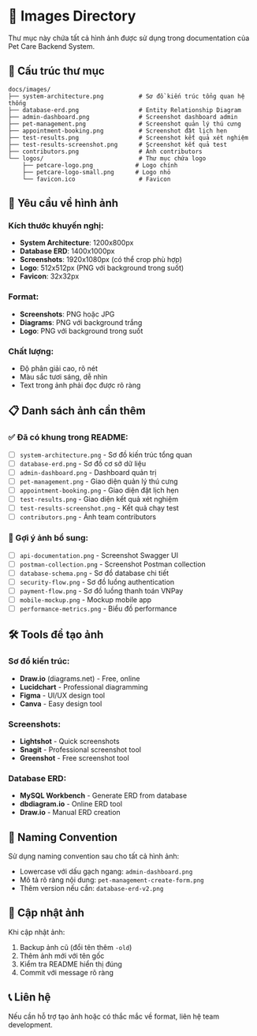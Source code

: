 # 📸 Images Directory

Thư mục này chứa tất cả hình ảnh được sử dụng trong documentation của Pet Care Backend System.

## 📁 Cấu trúc thư mục

```
docs/images/
├── system-architecture.png          # Sơ đồ kiến trúc tổng quan hệ thống
├── database-erd.png                 # Entity Relationship Diagram
├── admin-dashboard.png              # Screenshot dashboard admin
├── pet-management.png               # Screenshot quản lý thú cưng
├── appointment-booking.png          # Screenshot đặt lịch hẹn
├── test-results.png                 # Screenshot kết quả xét nghiệm
├── test-results-screenshot.png      # Screenshot kết quả test
├── contributors.png                 # Ảnh contributors
└── logos/                           # Thư mục chứa logo
    ├── petcare-logo.png            # Logo chính
    ├── petcare-logo-small.png      # Logo nhỏ
    └── favicon.ico                  # Favicon
```

## 🎨 Yêu cầu về hình ảnh

### Kích thước khuyến nghị:
- **System Architecture**: 1200x800px
- **Database ERD**: 1400x1000px  
- **Screenshots**: 1920x1080px (có thể crop phù hợp)
- **Logo**: 512x512px (PNG với background trong suốt)
- **Favicon**: 32x32px

### Format:
- **Screenshots**: PNG hoặc JPG
- **Diagrams**: PNG với background trắng
- **Logo**: PNG với background trong suốt

### Chất lượng:
- Độ phân giải cao, rõ nét
- Màu sắc tươi sáng, dễ nhìn
- Text trong ảnh phải đọc được rõ ràng

## 📋 Danh sách ảnh cần thêm

### ✅ Đã có khung trong README:
- [ ] `system-architecture.png` - Sơ đồ kiến trúc tổng quan
- [ ] `database-erd.png` - Sơ đồ cơ sở dữ liệu
- [ ] `admin-dashboard.png` - Dashboard quản trị
- [ ] `pet-management.png` - Giao diện quản lý thú cưng
- [ ] `appointment-booking.png` - Giao diện đặt lịch hẹn
- [ ] `test-results.png` - Giao diện kết quả xét nghiệm
- [ ] `test-results-screenshot.png` - Kết quả chạy test
- [ ] `contributors.png` - Ảnh team contributors

### 🎯 Gợi ý ảnh bổ sung:
- [ ] `api-documentation.png` - Screenshot Swagger UI
- [ ] `postman-collection.png` - Screenshot Postman collection
- [ ] `database-schema.png` - Sơ đồ database chi tiết
- [ ] `security-flow.png` - Sơ đồ luồng authentication
- [ ] `payment-flow.png` - Sơ đồ luồng thanh toán VNPay
- [ ] `mobile-mockup.png` - Mockup mobile app
- [ ] `performance-metrics.png` - Biểu đồ performance

## 🛠️ Tools để tạo ảnh

### Sơ đồ kiến trúc:
- **Draw.io** (diagrams.net) - Free, online
- **Lucidchart** - Professional diagramming
- **Figma** - UI/UX design tool
- **Canva** - Easy design tool

### Screenshots:
- **Lightshot** - Quick screenshots
- **Snagit** - Professional screenshot tool
- **Greenshot** - Free screenshot tool

### Database ERD:
- **MySQL Workbench** - Generate ERD from database
- **dbdiagram.io** - Online ERD tool
- **Draw.io** - Manual ERD creation

## 📝 Naming Convention

Sử dụng naming convention sau cho tất cả hình ảnh:
- Lowercase với dấu gạch ngang: `admin-dashboard.png`
- Mô tả rõ ràng nội dung: `pet-management-create-form.png`
- Thêm version nếu cần: `database-erd-v2.png`

## 🔄 Cập nhật ảnh

Khi cập nhật ảnh:
1. Backup ảnh cũ (đổi tên thêm `-old`)
2. Thêm ảnh mới với tên gốc
3. Kiểm tra README hiển thị đúng
4. Commit với message rõ ràng

## 📞 Liên hệ

Nếu cần hỗ trợ tạo ảnh hoặc có thắc mắc về format, liên hệ team development.
